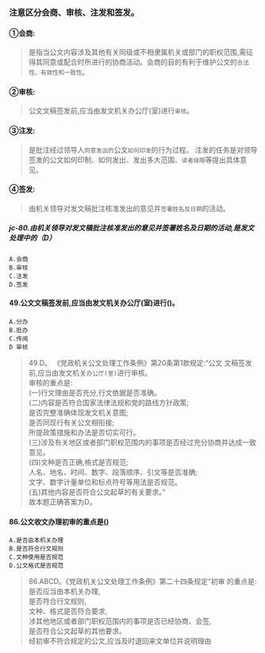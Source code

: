 ### 注意区分会商、审核、注发和签发。
#### ①会商:
>   是指当公文内容涉及其他有关同级或不相隶属机关或部门的职权范围,需征得其同意或配合时所进行的协商活动。会商的目的有利于维护公文的`合法性、有效性和一致性`。
        
#### ②审核:
>   公文文稿签发前,应当由发文机关办公厅(室)进行`审核`。
    
#### ③注发:
>   是批注经过领导人`同意发出的`公文`如何印发`的行为过程。
注发的任务是对领导签发的公文如何印制、如何发出、发出多大范围、`读者级限`等提出具体意见。
    
#### ④签发:
>   由机关领导对发文稿批注核准发出的意见并`签署姓名及日期`的活动。

##### jc-80.由机关领导对发文稿批注核准发出的意见并签署姓名及日期的活动,是发文处理中的（D）
    A.会商
    B.审核
    C.注发
    D.签发

#### 49.公文文稿签发前,应当由发文机关办公厅(室)进行()。
    A.分办
    B.批办
    C.传阅
    D 审核
>   49.D。
>   《党政机关公文处理工作条例》第20条第1款规定:“公文
    文稿签发前,应当由发文机关`办公厅(室)`进行审核。       
    审核的重点是:       
    (一)行文理由是否充分,行文依据是否准确。       
    (二)内容是否符合国家法律法规和党的路线方针政策;       
        是否完整准确体现发文机关意图;       
        是否同现行有关公文相衔接;       
        所提政策措施和办法是否切实可行。       
    (三)涉及有关地区或者部门职权范围内的事项是否经过充分协商并达成一致意见。       
    (四)文种是否正确,格式是否规范;       
        人名、地名、时间、数字、段落顺序、引文等是否准确;       
        文字、数字计量单位和标点符号等用法是否规范。       
    (五)其他内容是否符合公文起草的有关要求。”       
    故本题正确答案为D。       

#### 86.公文收文办理初审的重点是()
    A.是否由本机关办理
    B.是否符合行文规则
    C.文种使用是否规范
    D.公文格式是否规范
>   86.ABCD。《党政机关公文处理工作条例》第二十四条规定“初审
    的重点是:
    是否应当由本机关办理,  
    是否符合行文规则,  
    文种、格式是否符合要求,  
    涉其他地区或者部门职权范围内的事项是否已经协商、会签,  
    是否符合公文起草的其他要求。  
    经初审不符合规定的公文,应当及时退回来文单位并说明理由      







































        
